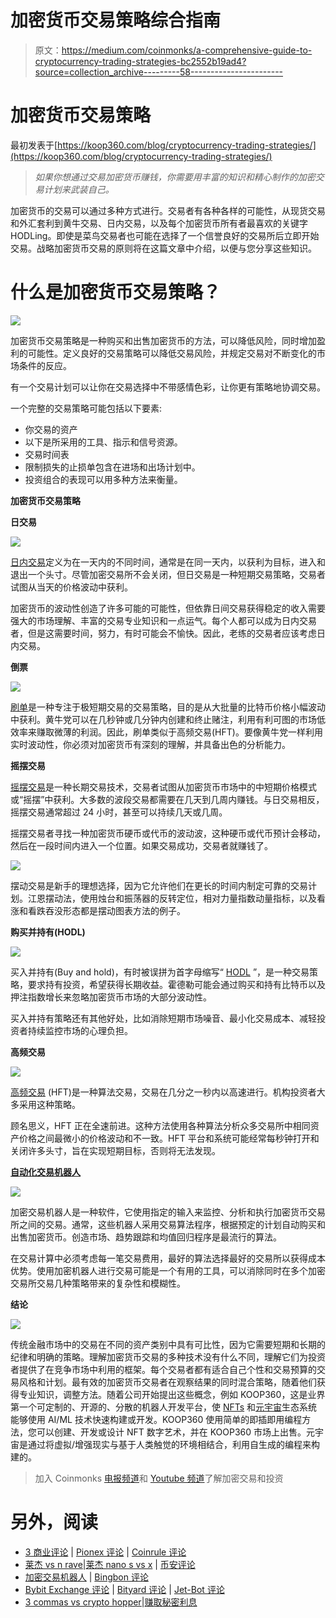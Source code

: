 # 加密货币交易策略综合指南

> 原文：<https://medium.com/coinmonks/a-comprehensive-guide-to-cryptocurrency-trading-strategies-bc2552b19ad4?source=collection_archive---------58----------------------->

# 加密货币交易策略

最初发表于[https://koop360.com/blog/cryptocurrency-trading-strategies/](https://koop360.com/blog/cryptocurrency-trading-strategies/)

> *如果你想通过交易加密货币赚钱，你需要用丰富的知识和精心制作的加密交易计划来武装自己。*

加密货币的交易可以通过多种方式进行。交易者有各种各样的可能性，从现货交易和外汇套利到黄牛交易、日内交易，以及每个加密货币所有者最喜欢的关键字 HODLing。即使是菜鸟交易者也可能在选择了一个信誉良好的交易所后立即开始交易。战略加密货币交易的原则将在这篇文章中介绍，以便与您分享这些知识。

# 什么是加密货币交易策略？

![](img/1b4674205aaa7cc375eb36656b9f0b97.png)

加密货币交易策略是一种购买和出售加密货币的方法，可以降低风险，同时增加盈利的可能性。定义良好的交易策略可以降低交易风险，并规定交易对不断变化的市场条件的反应。

有一个交易计划可以让你在交易选择中不带感情色彩，让你更有策略地协调交易。

一个完整的交易策略可能包括以下要素:

*   你交易的资产
*   以下是所采用的工具、指示和信号资源。
*   交易时间表
*   限制损失的止损单包含在进场和出场计划中。
*   投资组合的表现可以用多种方法来衡量。

**加密货币交易策略**

**日交易**

![](img/429010018db2353ae9a4b420079ffdc9.png)

[日内交易](https://en.wikipedia.org/wiki/Day_trading#:~:text=Day%20trading%20is%20a%20form,the%20next%20day's%20price%20at)定义为在一天内的不同时间，通常是在同一天内，以获利为目标，进入和退出一个头寸。尽管加密交易所不会关闭，但日交易是一种短期交易策略，交易者试图从当天的价格波动中获利。

加密货币的波动性创造了许多可能的可能性，但依靠日间交易获得稳定的收入需要强大的市场理解、丰富的交易专业知识和一点运气。每个人都可以成为日内交易者，但是这需要时间，努力，有时可能会不愉快。因此，老练的交易者应该考虑日内交易。

**倒票**

![](img/148a27466a12b404095b2534f7c3c4b9.png)

[刷单](https://en.wikipedia.org/wiki/Scalping_(trading))是一种专注于极短期交易的交易策略，目的是从大批量的比特币价格小幅波动中获利。黄牛党可以在几秒钟或几分钟内创建和终止赌注，利用有利可图的市场低效率来赚取微薄的利润。因此，刷单类似于高频交易(HFT)。要像黄牛党一样利用实时波动性，你必须对加密货币有深刻的理解，并具备出色的分析能力。

**摇摆交易**

[摇摆交易](https://en.wikipedia.org/wiki/Swing_trading)是一种长期交易技术，交易者试图从加密货币市场中的中短期价格模式或“摇摆”中获利。大多数的波段交易都需要在几天到几周内赚钱。与日交易相反，摇摆交易通常超过 24 小时，甚至可以持续几天或几周。

摇摆交易者寻找一种加密货币硬币或代币的波动波，这种硬币或代币预计会移动，然后在一段时间内进入一个位置。如果交易成功，交易者就赚钱了。

![](img/087b1fe6a82e37338251a29834e357d0.png)

摆动交易是新手的理想选择，因为它允许他们在更长的时间内制定可靠的交易计划。江恩摆动法，使用烛台和振荡器的反转定位，相对力量指数动量指标，以及看涨和看跌吞没形态都是摆动图表方法的例子。

**购买并持有(HODL)**

![](img/0d545bdc2856171ad5695c640db97853.png)

买入并持有(Buy and hold)，有时被误拼为首字母缩写“ [HODL](https://www.investopedia.com/terms/h/hodl.asp) ”，是一种交易策略，要求持有投资，希望获得长期收益。霍德勒可能会通过购买和持有比特币以及押注指数增长来忽略加密货币市场的大部分波动性。

买入并持有策略还有其他好处，比如消除短期市场噪音、最小化交易成本、减轻投资者持续监控市场的心理负担。

**高频交易**

![](img/aba131458cf1b195ebcf1aa12fb8ad6a.png)

[高频交易](https://en.wikipedia.org/wiki/High-frequency_trading) (HFT)是一种算法交易，交易在几分之一秒内以高速进行。机构投资者大多采用这种策略。

顾名思义，HFT 正在全速前进。这种方法使用各种算法分析众多交易所中相同资产价格之间最微小的价格波动和不一致。HFT 平台和系统可能经常每秒钟打开和关闭许多头寸，旨在实现短期目标，否则将无法发现。

[**自动化交易机器人**](https://en.wikipedia.org/wiki/Automated_trading_system)

![](img/81bfb41d1c411b88e578ccd2189015f2.png)

加密交易机器人是一种软件，它使用指定的输入来监控、分析和执行加密货币交易所之间的交易。通常，这些机器人采用交易算法程序，根据预定的计划自动购买和出售加密货币。创造市场、趋势跟踪和均值回归程序是最流行的算法。

在交易计算中必须考虑每一笔交易费用，最好的算法选择最好的交易所以获得成本优势。使用加密机器人进行交易可能是一个有用的工具，可以消除同时在多个加密交易所交易几种策略带来的复杂性和模糊性。

**结论**

![](img/09bcf9d121d66ebfe8ddc10cfc648e90.png)

传统金融市场中的交易在不同的资产类别中具有可比性，因为它需要短期和长期的纪律和明确的策略。理解加密货币交易的多种技术没有什么不同，理解它们为投资者提供了在竞争市场中利用的框架。每个交易者都有适合自己个性和交易预算的交易风格和计划。最有效的加密货币交易者在观察结果的同时混合策略，随着他们获得专业知识，调整方法。随着公司开始提出这些概念，例如 KOOP360，这是业界第一个可定制的、开源的、分散的机器人开发平台，使 [NFTs](https://koop360.com/blog/what-is-nft/) 和[元宇宙](https://koop360.com/blog/what-is-metaverse/)生态系统能够使用 AI/ML 技术快速构建或开发。KOOP360 使用简单的即插即用编程方法，您可以创建、开发或设计 NFT 数字艺术，并在 KOOP360 市场上出售。元宇宙是通过将虚拟/增强现实与基于人类触觉的环境相结合，利用自生成的编程来构建的。

> 加入 Coinmonks [电报频道](https://t.me/coincodecap)和 [Youtube 频道](https://www.youtube.com/c/coinmonks/videos)了解加密交易和投资

# 另外，阅读

*   [3 商业评论](/coinmonks/3commas-review-an-excellent-crypto-trading-bot-2020-1313a58bec92) | [Pionex 评论](https://coincodecap.com/pionex-review-exchange-with-crypto-trading-bot) | [Coinrule 评论](/coinmonks/coinrule-review-2021-a-beginner-friendly-crypto-trading-bot-daf0504848ba)
*   [莱杰 vs n rave](/coinmonks/ledger-vs-ngrave-zero-7e40f0c1d694)|[莱杰 nano s vs x](/coinmonks/ledger-nano-s-vs-x-battery-hardware-price-storage-59a6663fe3b0) | [币安评论](/coinmonks/binance-review-ee10d3bf3b6e)
*   [加密交易机器人](/coinmonks/crypto-trading-bot-c2ffce8acb2a) | [Bingbon 评论](https://coincodecap.com/bingbon-review)
*   [Bybit Exchange 评论](/coinmonks/bybit-exchange-review-dbd570019b71) | [Bityard 评论](https://coincodecap.com/bityard-reivew) | [Jet-Bot 评论](https://coincodecap.com/jet-bot-review)
*   [3 commas vs crypto hopper](/coinmonks/3commas-vs-pionex-vs-cryptohopper-best-crypto-bot-6a98d2baa203)|[赚取秘密利息](/coinmonks/earn-crypto-interest-b10b810fdda3)